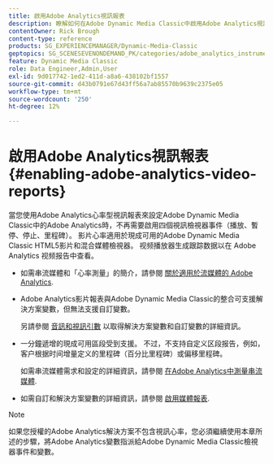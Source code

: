 ```yaml
---
title: 啟用Adobe Analytics視訊報表
description: 瞭解如何在Adobe Dynamic Media Classic中啟用Adobe Analytics視訊報告。
contentOwner: Rick Brough
content-type: reference
products: SG_EXPERIENCEMANAGER/Dynamic-Media-Classic
geptopics: SG_SCENESEVENONDEMAND_PK/categories/adobe_analytics_instrumentation_kit
feature: Dynamic Media Classic
role: Data Engineer,Admin,User
exl-id: 9d017742-1ed2-411d-a8a6-438102bf1557
source-git-commit: d43b0791e67d43ff56a7ab85570b9639c2375e05
workflow-type: tm+mt
source-wordcount: '250'
ht-degree: 12%

---
```


# 啟用Adobe Analytics視訊報表{#enabling-adobe-analytics-video-reports}

當您使用Adobe Analytics心率型視訊報表來設定Adobe Dynamic Media Classic中的Adobe Analytics時，不再需要啟用四個視訊檢視器事件（播放、暫停、停止、里程碑）。 影片心率適用於現成可用的Adobe Dynamic Media Classic HTML5影片和混合媒體檢視器。 视频播放器生成跟踪数据以在 Adobe Analytics 视频报告中查看。

* 如需串流媒體和「心率測量」的簡介，請參閱 [關於適用於流媒體的 Adobe Analytics](https://experienceleague.adobe.com/docs/media-analytics/using/media-overview.html#about-adobe-analytics-for-streaming-media).

* Adobe Analytics影片報表與Adobe Dynamic Media Classic的整合可支援解決方案變數，但無法支援自訂變數。

   另請參閱 [音訊和視訊引數](https://experienceleague.adobe.com/docs/media-analytics/using/metrics-and-metadata/audio-video-parameters.html#metrics-and-metadata) 以取得解決方案變數和自訂變數的詳細資訊。

* 一分鐘遞增的現成可用區段受到支援。 不过，不支持自定义区段报告，例如，客户根据时间增量定义的里程碑（百分比里程碑）或偏移里程碑。

   如需串流媒體需求和設定的詳細資訊，請參閱 [在Adobe Analytics中測量串流媒體](https://experienceleague.adobe.com/docs/media-analytics/using/media-overview.html).

* 如需自訂和解決方案變數的詳細資訊，請參閱 [啟用媒體報表](https://experienceleague.adobe.com/docs/media-analytics/using/media-reports/media-reports-enable.html?lang=en#media-reports).

>[!NOTE]
>
>如果您授權的Adobe Analytics解決方案不包含視訊心率，您必須繼續使用本章所述的步驟，將Adobe Analytics變數指派給Adobe Dynamic Media Classic檢視器事件和變數。

